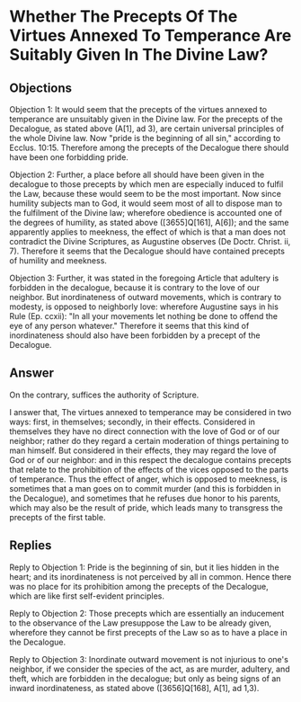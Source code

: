 # Whether The Precepts Of The Virtues Annexed To Temperance Are Suitably Given In The Divine Law?

## Objections

Objection 1: It would seem that the precepts of the virtues annexed to temperance are unsuitably given in the Divine law. For the precepts of the Decalogue, as stated above (A[1], ad 3), are certain universal principles of the whole Divine law. Now "pride is the beginning of all sin," according to Ecclus. 10:15. Therefore among the precepts of the Decalogue there should have been one forbidding pride.

Objection 2: Further, a place before all should have been given in the decalogue to those precepts by which men are especially induced to fulfil the Law, because these would seem to be the most important. Now since humility subjects man to God, it would seem most of all to dispose man to the fulfilment of the Divine law; wherefore obedience is accounted one of the degrees of humility, as stated above ([3655]Q[161], A[6]); and the same apparently applies to meekness, the effect of which is that a man does not contradict the Divine Scriptures, as Augustine observes (De Doctr. Christ. ii, 7). Therefore it seems that the Decalogue should have contained precepts of humility and meekness.

Objection 3: Further, it was stated in the foregoing Article that adultery is forbidden in the decalogue, because it is contrary to the love of our neighbor. But inordinateness of outward movements, which is contrary to modesty, is opposed to neighborly love: wherefore Augustine says in his Rule (Ep. ccxii): "In all your movements let nothing be done to offend the eye of any person whatever." Therefore it seems that this kind of inordinateness should also have been forbidden by a precept of the Decalogue.

## Answer

On the contrary, suffices the authority of Scripture.

I answer that, The virtues annexed to temperance may be considered in two ways: first, in themselves; secondly, in their effects. Considered in themselves they have no direct connection with the love of God or of our neighbor; rather do they regard a certain moderation of things pertaining to man himself. But considered in their effects, they may regard the love of God or of our neighbor: and in this respect the decalogue contains precepts that relate to the prohibition of the effects of the vices opposed to the parts of temperance. Thus the effect of anger, which is opposed to meekness, is sometimes that a man goes on to commit murder (and this is forbidden in the Decalogue), and sometimes that he refuses due honor to his parents, which may also be the result of pride, which leads many to transgress the precepts of the first table.

## Replies

Reply to Objection 1: Pride is the beginning of sin, but it lies hidden in the heart; and its inordinateness is not perceived by all in common. Hence there was no place for its prohibition among the precepts of the Decalogue, which are like first self-evident principles.

Reply to Objection 2: Those precepts which are essentially an inducement to the observance of the Law presuppose the Law to be already given, wherefore they cannot be first precepts of the Law so as to have a place in the Decalogue.

Reply to Objection 3: Inordinate outward movement is not injurious to one's neighbor, if we consider the species of the act, as are murder, adultery, and theft, which are forbidden in the decalogue; but only as being signs of an inward inordinateness, as stated above ([3656]Q[168], A[1], ad 1,3).